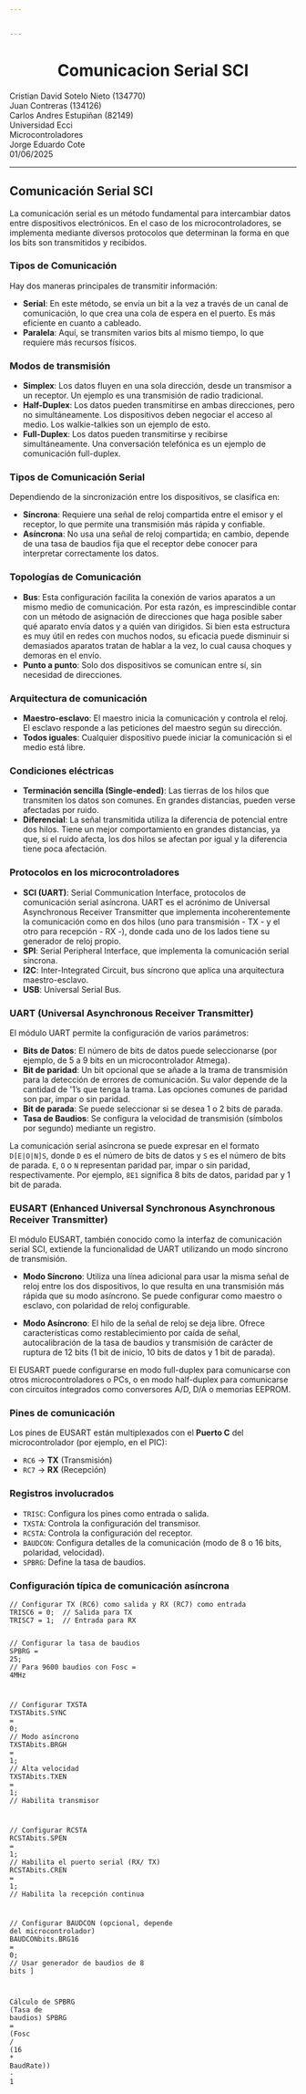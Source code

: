 ```yaml
---


---
```


<h1 id="div-aligncentercomunicacion-serial-scidiv"><div align="center">Comunicacion Serial SCI</div></h1>
<p>Cristian David Sotelo Nieto (134770)<br>
Juan Contreras (134126)<br>
Carlos Andres Estupiñan (82149)<br>
Universidad Ecci<br>
Microcontroladores<br>
Jorge Eduardo Cote<br>
01/06/2025</p>
<hr>
<h2 id="comunicación-serial-sci">Comunicación Serial SCI</h2>
<p>La comunicación serial es un método fundamental para intercambiar datos entre dispositivos electrónicos. En el caso de los microcontroladores, se implementa mediante diversos protocolos que determinan la forma en que los bits son transmitidos y recibidos.</p>
<h3 id="tipos-de-comunicación">Tipos de Comunicación</h3>
<p>Hay dos maneras principales de transmitir información:</p>
<ul>
<li><strong>Serial</strong>: En este método, se envía un bit a la vez a través de un canal de comunicación, lo que crea una cola de espera en el puerto. Es más eficiente en cuanto a cableado.</li>
<li><strong>Paralela</strong>: Aquí, se transmiten varios bits al mismo tiempo, lo que requiere más recursos físicos.</li>
</ul>
<h3 id="modos-de-transmisión">Modos de transmisión</h3>
<ul>
<li><strong>Simplex</strong>: Los datos fluyen en una sola dirección, desde un transmisor a un receptor. Un ejemplo es una transmisión de radio tradicional.</li>
<li><strong>Half-Duplex</strong>: Los datos pueden transmitirse en ambas direcciones, pero no simultáneamente. Los dispositivos deben negociar el acceso al medio. Los walkie-talkies son un ejemplo de esto.</li>
<li><strong>Full-Duplex</strong>: Los datos pueden transmitirse y recibirse simultáneamente. Una conversación telefónica es un ejemplo de comunicación full-duplex.</li>
</ul>
<h3 id="tipos-de-comunicación-serial">Tipos de Comunicación Serial</h3>
<p>Dependiendo de la sincronización entre los dispositivos, se clasifica en:</p>
<ul>
<li><strong>Síncrona</strong>: Requiere una señal de reloj compartida entre el emisor y el receptor, lo que permite una transmisión más rápida y confiable.</li>
<li><strong>Asíncrona</strong>: No usa una señal de reloj compartida; en cambio, depende de una tasa de baudios fija que el receptor debe conocer para interpretar correctamente los datos.</li>
</ul>
<h3 id="topologías-de-comunicación">Topologías de Comunicación</h3>
<ul>
<li><strong>Bus</strong>: Esta configuración facilita la conexión de varios aparatos a un mismo medio de comunicación. Por esta razón, es imprescindible contar con un método de asignación de direcciones que haga posible saber qué aparato envía datos y a quién van dirigidos. Si bien esta estructura es muy útil en redes con muchos nodos, su eficacia puede disminuir si demasiados aparatos tratan de hablar a la vez, lo cual causa choques y demoras en el envío.</li>
<li><strong>Punto a punto</strong>: Solo dos dispositivos se comunican entre sí, sin necesidad de direcciones.</li>
</ul>
<h3 id="arquitectura-de-comunicación">Arquitectura de comunicación</h3>
<ul>
<li><strong>Maestro-esclavo</strong>: El maestro inicia la comunicación y controla el reloj. El esclavo responde a las peticiones del maestro según su dirección.</li>
<li><strong>Todos iguales</strong>: Cualquier dispositivo puede iniciar la comunicación si el medio está libre.</li>
</ul>
<h3 id="condiciones-eléctricas">Condiciones eléctricas</h3>
<ul>
<li><strong>Terminación sencilla (Single-ended)</strong>: Las tierras de los hilos que transmiten los datos son comunes. En grandes distancias, pueden verse afectadas por ruido.</li>
<li><strong>Diferencial</strong>: La señal transmitida utiliza la diferencia de potencial entre dos hilos. Tiene un mejor comportamiento en grandes distancias, ya que, si el ruido afecta, los dos hilos se afectan por igual y la diferencia tiene poca afectación.</li>
</ul>
<h3 id="protocolos-en-los-microcontroladores">Protocolos en los microcontroladores</h3>
<ul>
<li><strong>SCI (UART)</strong>: Serial Communication Interface, protocolos de comunicación serial asíncrona. UART es el acrónimo de Universal Asynchronous Receiver Transmitter que implementa incoherentemente la comunicación como en dos hilos (uno para transmisión - TX - y el otro para recepción - RX -), donde cada uno de los lados tiene su generador de reloj propio.</li>
<li><strong>SPI</strong>: Serial Peripheral Interface, que implementa la comunicación serial síncrona.</li>
<li><strong>I2C</strong>: Inter-Integrated Circuit, bus síncrono que aplica una arquitectura maestro-esclavo.</li>
<li><strong>USB</strong>: Universal Serial Bus.</li>
</ul>
<h3 id="uart-universal-asynchronous-receiver-transmitter">UART (Universal Asynchronous Receiver Transmitter)</h3>
<p>El módulo UART permite la configuración de varios parámetros:</p>
<ul>
<li><strong>Bits de Datos</strong>: El número de bits de datos puede seleccionarse (por ejemplo, de 5 a 9 bits en un microcontrolador Atmega).</li>
<li><strong>Bit de paridad</strong>: Un bit opcional que se añade a la trama de transmisión para la detección de errores de comunicación. Su valor depende de la cantidad de '1’s que tenga la trama. Las opciones comunes de paridad son par, impar o sin paridad.</li>
<li><strong>Bit de parada</strong>: Se puede seleccionar si se desea 1 o 2 bits de parada.</li>
<li><strong>Tasa de Baudios</strong>: Se configura la velocidad de transmisión (símbolos por segundo) mediante un registro.</li>
</ul>
<p>La comunicación serial asíncrona se puede expresar en el formato <code>D[E|O|N]S</code>, donde <code>D</code> es el número de bits de datos y <code>S</code> es el número de bits de parada. <code>E</code>, <code>O</code> o <code>N</code> representan paridad par, impar o sin paridad, respectivamente. Por ejemplo, <code>8E1</code> significa 8 bits de datos, paridad par y 1 bit de parada.</p>
<h3 id="eusart-enhanced-universal-synchronous-asynchronous-receiver-transmitter">EUSART (Enhanced Universal Synchronous Asynchronous Receiver Transmitter)</h3>
<p>El módulo EUSART, también conocido como la interfaz de comunicación serial SCI, extiende la funcionalidad de UART utilizando un modo síncrono de transmisión.</p>
<ul>
<li>
<p><strong>Modo Síncrono</strong>: Utiliza una línea adicional para usar la misma señal de reloj entre los dos dispositivos, lo que resulta en una transmisión más rápida que su modo asíncrono. Se puede configurar como maestro o esclavo, con polaridad de reloj configurable.</p>
</li>
<li>
<p><strong>Modo Asíncrono</strong>: El hilo de la señal de reloj se deja libre. Ofrece características como restablecimiento por caída de señal, autocalibración de la tasa de baudios y transmisión de carácter de ruptura de 12 bits (1 bit de inicio, 10 bits de datos y 1 bit de parada).</p>
</li>
</ul>
<p>El EUSART puede configurarse en modo full-duplex para comunicarse con otros microcontroladores o PCs, o en modo half-duplex para comunicarse con circuitos integrados como conversores A/D, D/A o memorias EEPROM.</p>
<h3 id="pines-de-comunicación">Pines de comunicación</h3>
<p>Los pines de EUSART están multiplexados con el <strong>Puerto C</strong> del microcontrolador (por ejemplo, en el PIC):</p>
<ul>
<li><code>RC6</code> → <strong>TX</strong> (Transmisión)</li>
<li><code>RC7</code> → <strong>RX</strong> (Recepción)</li>
</ul>
<h3 id="registros-involucrados">Registros involucrados</h3>
<ul>
<li><code>TRISC</code>: Configura los pines como entrada o salida.</li>
<li><code>TXSTA</code>: Controla la configuración del transmisor.</li>
<li><code>RCSTA</code>: Controla la configuración del receptor.</li>
<li><code>BAUDCON</code>: Configura detalles de la comunicación (modo de 8 o 16 bits, polaridad, velocidad).</li>
<li><code>SPBRG</code>: Define la tasa de baudios.</li>
</ul>
<h3 id="configuración-típica-de-comunicación-asíncrona">Configuración típica de comunicación asíncrona</h3>
<pre class=" language-c"><code class="prism  language-c"><span class="token comment">// Configurar TX (RC6) como salida y RX (RC7) como entrada</span>
TRISC6 <span class="token operator">=</span> <span class="token number">0</span><span class="token punctuation">;</span>  <span class="token comment">// Salida para TX</span>
TRISC7 <span class="token operator">=</span> <span class="token number">1</span><span class="token punctuation">;</span>  <span class="token comment">// Entrada para RX</span>

<span class="token comment">// Configurar la tasa de baudios</span>
SPBRG <span class="token operator">=</span> <span class="token number">25</span><span class="token punctuation">;</span> <span class="token comment">// Para 9600 baudios con Fosc = 4MHz</span>

<span class="token comment">// Configurar TXSTA</span>
TXSTAbits<span class="token punctuation">.</span>SYNC <span class="token operator">=</span> <span class="token number">0</span><span class="token punctuation">;</span>   <span class="token comment">// Modo asíncrono</span>
TXSTAbits<span class="token punctuation">.</span>BRGH <span class="token operator">=</span> <span class="token number">1</span><span class="token punctuation">;</span>   <span class="token comment">// Alta velocidad</span>
TXSTAbits<span class="token punctuation">.</span>TXEN <span class="token operator">=</span> <span class="token number">1</span><span class="token punctuation">;</span>   <span class="token comment">// Habilita transmisor</span>

<span class="token comment">// Configurar RCSTA</span>
RCSTAbits<span class="token punctuation">.</span>SPEN <span class="token operator">=</span> <span class="token number">1</span><span class="token punctuation">;</span>   <span class="token comment">// Habilita el puerto serial (RX/ TX)</span>
RCSTAbits<span class="token punctuation">.</span>CREN <span class="token operator">=</span> <span class="token number">1</span><span class="token punctuation">;</span>   <span class="token comment">// Habilita la recepción continua</span>

<span class="token comment">// Configurar BAUDCON (opcional, depende del microcontrolador)</span>
BAUDCONbits<span class="token punctuation">.</span>BRG16 <span class="token operator">=</span> <span class="token number">0</span><span class="token punctuation">;</span> <span class="token comment">// Usar generador de baudios de 8 bits</span>
<span class="token punctuation">]</span>

Cálculo de <span class="token function">SPBRG</span> <span class="token punctuation">(</span>Tasa de baudios<span class="token punctuation">)</span>
SPBRG <span class="token operator">=</span> <span class="token punctuation">(</span>Fosc <span class="token operator">/</span> <span class="token punctuation">(</span><span class="token number">16</span> <span class="token operator">*</span> BaudRate<span class="token punctuation">)</span><span class="token punctuation">)</span> <span class="token operator">-</span> <span class="token number">1</span>
</code></pre>

